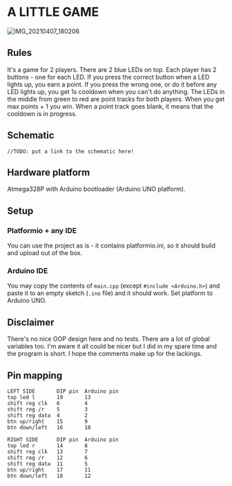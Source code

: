 A LITTLE GAME
=============

![IMG_20210407_180206](https://user-images.githubusercontent.com/14978209/114098914-50b44180-98c2-11eb-9791-515de6bbeb0b.jpg)

Rules
-----

It's a game for 2 players. There are 2 blue LEDs on top. Each player has 2 buttons - one for each LED. 
If you press the correct button when a LED lights up, you earn a point. If you press the wrong one, 
or do it before any LED lights up, you get 1s cooldown when you can't do anything. 
The LEDs in the middle from green to red are point tracks for both players. When you get max points + 1 you win.
When a point track goes blank, it means that the cooldown is in progress.

Schematic
---------

`//TODO: put a link to the schematic here!`

Hardware platform
-----------------

Atmega328P with Arduino bootloader (Arduino UNO platform).

Setup
-----

### Platformio + any IDE ###

You can use the project as is - it contains platformio.ini, so it should build and upload out of the box.

### Arduino IDE ###

You may copy the contents of `main.cpp` (except `#include <Arduino.h>`) and paste it to an empty sketch (`.ino` file) and it should work. Set platform to Arduino UNO.

Disclaimer
----------

There's no nice OOP design here and no tests. There are a lot of global variables too. I'm aware it all could
be nicer but I did in my spare time and the program is short. I hope the comments make up for the lackings.

Pin mapping
-----------

```
LEFT SIDE       DIP pin  Arduino pin
top led l       19       13
shift reg clk   6        4
shift reg /r    5        3
shift reg data  4        2
btn up/right    15       9
btn down/left   16       10

RIGHT SIDE      DIP pin  Arduino pin
top led r       14       8
shift reg clk   13       7
shift reg /r    12       6
shift reg data  11       5
btn up/right    17       11
btn down/left   18       12
```

